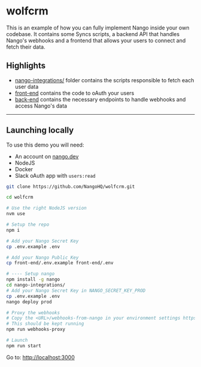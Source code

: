 # wolfcrm

This is an example of how you can fully implement Nango inside your own codebase. It contains some Syncs scripts, a backend API that handles Nango's webhooks and a frontend that allows your users to connect and fetch their data.

## Highlights

- [nango-integrations/](/nango-integrations/) folder contains the scripts responsible to fetch each user data
- [front-end](/front-end/src/components/integrationGrid.tsx#L24) contains the code to oAuth your users
- [back-end](/back-end/src/app.ts) contains the necessary endpoints to handle webhooks and access Nango's data

---

## Launching locally

To use this demo you will need:

- An account on [nango.dev](https://app.nango.dev?source=wolfcrm)
- NodeJS
- Docker
- Slack oAuth app with `users:read`

```sh
git clone https://github.com/NangoHQ/wolfcrm.git

cd wolfcrm

# Use the right NodeJS version
nvm use

# Setup the repo
npm i

# Add your Nango Secret Key
cp .env.example .env

# Add your Nango Public Key
cp front-end/.env.example front-end/.env

# ---- Setup nango
npm install -g nango
cd nango-integrations/
# Add your Nango Secret Key in NANGO_SECRET_KEY_PROD
cp .env.example .env
nango deploy prod

# Proxy the webhooks
# Copy the <URL>/webhooks-from-nango in your environment settings https://app.nango.dev/prod/environment-settings
# This should be kept running
npm run webhooks-proxy

# Launch
npm run start
```

Go to: [http://localhost:3000](http://localhost:3000)
